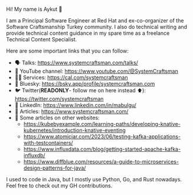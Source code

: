 Hi! My name is Aykut 👋

I am a Principal Software Engineer at Red Hat and ex-co-organizer of the Software Craftsmanship Turkey community.
I also do technical writing and provide technical content guidance in my spare time as a freelance Technical Content Specialist.

Here are some important links that you can follow:

- 🗣️ Talks: https://www.systemcraftsman.com/talks/
- 🎥 YouTube channel: https://www.youtube.com/@SystemCraftsman
- 👨‍🏫 Services: https://cal.com/systemcraftsman
- :butterfly: Bluesky: https://bsky.app/profile/systemcraftsman.com
- 🐦 Twitter(**READONLY**- follow me on here instead :arrow_up:): https://twitter.com/systemcraftsman
- 🧳 LinkedIn: https://www.linkedin.com/in/mabulgu/
- 📜 Articles: https://www.systemcraftsman.com/
- 📜 Some articles on other websites:
  - https://kubebyexample.com/learning-paths/developing-knative-kubernetes/introduction-knative-eventing
  - https://www.atomicjar.com/2023/06/testing-kafka-applications-with-testcontainers/
  - https://www.influxdata.com/blog/getting-started-apache-kafka-influxdb/
  - https://www.diffblue.com/resources/a-guide-to-microservices-design-patterns-for-java/


I used to code in Java, but I mostly use Python, Go, and Rust nowadays. Feel free to check out my GH contributions.
